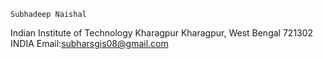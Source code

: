     Subhadeep Naishal
Indian Institute of Technology Kharagpur
    Kharagpur, West Bengal 721302
               INDIA
    Email:subharsgis08@gmail.com
